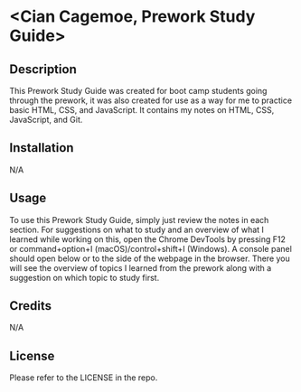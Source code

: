 # <Cian Cagemoe, Prework Study Guide>

## Description

This Prework Study Guide was created for boot camp students going through the prework, it was also created for use as a way for me to practice basic HTML, CSS, and JavaScript. It contains my notes on HTML, CSS, JavaScript, and Git.

## Installation

N/A

## Usage

To use this Prework Study Guide, simply just review the notes in each section. For suggestions on what to study and an overview of what I learned while working on this, open the Chrome DevTools by pressing F12 or command+option+I (macOS)/control+shift+I (Windows). A console panel should open below or to the side of the webpage in the browser. There you will see the overview of topics I learned from the prework along with a suggestion on which topic to study first.

## Credits

N/A

## License

Please refer to the LICENSE in the repo.
